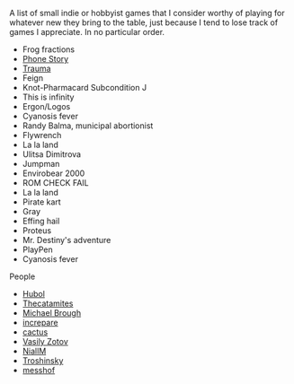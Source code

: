 
A list of small indie or hobbyist games that I consider worthy of playing for whatever new they bring to the table, just because I tend to lose track of games I appreciate. In no particular order.

- Frog fractions
- [Phone Story](http://phonestory.org/)
- [Trauma](http://www.traumagame.com)
- Feign
- Knot-Pharmacard Subcondition J
- This is infinity
- Ergon/Logos
- Cyanosis fever
- Randy Balma, municipal abortionist
- Flywrench
- La la land
- Ulitsa Dimitrova
- Jumpman
- Envirobear 2000
- ROM CHECK FAIL
- La la land
- Pirate kart
- Gray
- Effing hail
- Proteus
- Mr. Destiny's adventure
- PlayPen
- Cyanosis fever

People

- [Hubol](http://www.hubolhubolhubol.com/)
- [Thecatamites](http://harmonyzone.org/)
- [Michael Brough](http://www.smestorp.com/)
- [increpare](http://www.increpare.com/)
- [cactus](http://www.cactus-soft.co.nr/)
- [Vasily Zotov](http://www.quitesoulless.com/)
- [NiallM](http://www.niallmoody.com/)
- [Troshinsky](http://www.troshinsky.com/)
- [messhof](http://messhof.com/)
